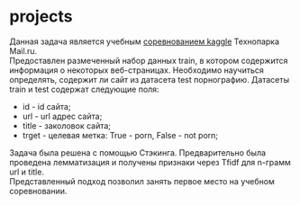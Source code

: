 # projects
Данная задача является учебным [соревнованием kaggle](https://www.kaggle.com/c/parkml2020/overview) Технопарка Мail.ru.  
Предоставлен размеченный набор данных train, в котором содержится информация о некоторых веб-страницах. Необходимо научиться определять, содержит ли сайт из датасета test порнографию. 
Датасеты train и test содержат следующие поля:
* id - id сайта;
* url - url адрес сайта;
* title - заколовок сайта;
* trget - целевая метка: True - porn, False - not porn;

Задача была решена с помощью Стэкинга. Предварительно была проведена лемматизация и получены признаки через Tfidf для n-грамм url и title.  
Представленный подход позволил занять первое место на учебном соревновании.
